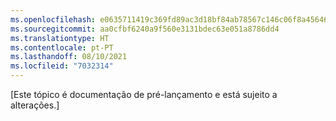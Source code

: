 ```yaml
---
ms.openlocfilehash: e0635711419c369fd89ac3d18bf84ab78567c146c06f8a456462608c170bca39
ms.sourcegitcommit: aa0cfbf6240a9f560e3131bdec63e051a8786dd4
ms.translationtype: HT
ms.contentlocale: pt-PT
ms.lasthandoff: 08/10/2021
ms.locfileid: "7032314"
---
```


[Este tópico é documentação de pré-lançamento e está sujeito a alterações.]
